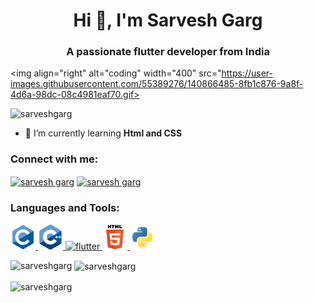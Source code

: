 <h1 align="center">Hi 👋, I'm Sarvesh Garg</h1>
<h3 align="center">A passionate flutter developer from India</h3>

<img align="right" alt="coding" width="400" src="https://user-images.githubusercontent.com/55389276/140866485-8fb1c876-9a8f-4d6a-98dc-08c4981eaf70.gif>

<p align="left"> <img src="https://komarev.com/ghpvc/?username=sarveshgarg&label=Profile%20views&color=0e75b6&style=flat" alt="sarveshgarg" /> </p>

- 🌱 I’m currently learning **Html and CSS**

<h3 align="left">Connect with me:</h3>
<p align="left">
<a href="https://www.linkedin.com/in/sarvesh-garg-183641226/" target="blank"><img align="center" src="https://raw.githubusercontent.com/rahuldkjain/github-profile-readme-generator/master/src/images/icons/Social/linked-in-alt.svg" alt="sarvesh garg" height="30" width="40" /></a>
<a href="https://www.youtube.com/channel/UC25Lka-EdM3JYVJXg-7aURg" target="blank"><img align="center" src="https://raw.githubusercontent.com/rahuldkjain/github-profile-readme-generator/master/src/images/icons/Social/youtube.svg" alt="sarvesh garg" height="30" width="40" /></a>
</p>

<h3 align="left">Languages and Tools:</h3>
<p align="left"> <a href="https://www.cprogramming.com/" target="_blank" rel="noreferrer"> <img src="https://raw.githubusercontent.com/devicons/devicon/master/icons/c/c-original.svg" alt="c" width="40" height="40"/> </a> <a href="https://www.w3schools.com/cpp/" target="_blank" rel="noreferrer"> <img src="https://raw.githubusercontent.com/devicons/devicon/master/icons/cplusplus/cplusplus-original.svg" alt="cplusplus" width="40" height="40"/> </a> <a href="https://flutter.dev" target="_blank" rel="noreferrer"> <img src="https://www.vectorlogo.zone/logos/flutterio/flutterio-icon.svg" alt="flutter" width="40" height="40"/> </a> <a href="https://www.w3.org/html/" target="_blank" rel="noreferrer"> <img src="https://raw.githubusercontent.com/devicons/devicon/master/icons/html5/html5-original-wordmark.svg" alt="html5" width="40" height="40"/> </a> <a href="https://www.python.org" target="_blank" rel="noreferrer"> <img src="https://raw.githubusercontent.com/devicons/devicon/master/icons/python/python-original.svg" alt="python" width="40" height="40"/> </a> </p>

<p><img align="left" src="https://github-readme-stats.vercel.app/api/top-langs?username=sarveshgarg&show_icons=true&locale=en&layout=compact" alt="sarveshgarg" /></p>

<p>&nbsp;<img align="center" src="https://github-readme-stats.vercel.app/api?username=sarveshgarg&show_icons=true&locale=en" alt="sarveshgarg" /></p>

<p><img align="center" src="https://github-readme-streak-stats.herokuapp.com/?user=sarveshgarg&" alt="sarveshgarg" /></p>
